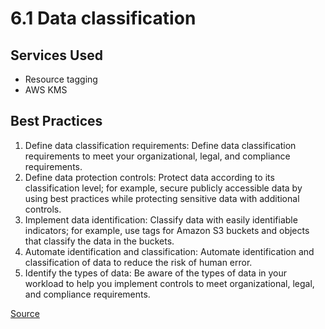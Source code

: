 # 6.1 Data classification

## Services Used
* Resource tagging
* AWS KMS

## Best Practices

1. Define data classification requirements: Define data classification requirements to meet your organizational, legal, and compliance requirements.
2. Define data protection controls: Protect data according to its classification level; for example, secure publicly accessible data by using best practices while protecting sensitive data with additional controls.
3. Implement data identification: Classify data with easily identifiable indicators; for example, use tags for Amazon S3 buckets and objects that classify the data in the buckets.
4. Automate identification and classification: Automate identification and classification of data to reduce the risk of human error.
5. Identify the types of data: Be aware of the types of data in your workload to help you implement controls to meet organizational, legal, and compliance requirements.

[Source](https://wa.aws.amazon.com/wat.question.SEC_8.en.html)
